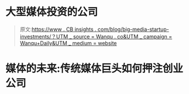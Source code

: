 # 大型媒体投资的公司

> 原文:[https://www . CB insights . com/blog/big-media-startup-investments/？UTM _ source = Wanqu . co&UTM _ campaign = Wanqu+Daily&UTM _ medium = website](https://www.cbinsights.com/blog/big-media-startup-investments/?utm_source=wanqu.co&utm_campaign=Wanqu+Daily&utm_medium=website)





# 媒体的未来:传统媒体巨头如何押注创业公司



